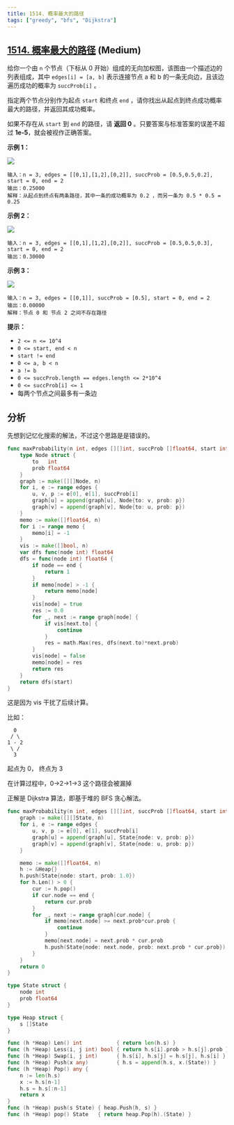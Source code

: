 ```yaml
---
title: 1514. 概率最大的路径
tags: ["greedy", "bfs", "Dijkstra"]
---
```


## [1514. 概率最大的路径](https://leetcode.cn/problems/path-with-maximum-probability) (Medium)

给你一个由 `n` 个节点（下标从 0 开始）组成的无向加权图，该图由一个描述边的列表组成，其中 `edges[i] = [a, b]` 表示连接节点 a 和 b 的一条无向边，且该边遍历成功的概率为 `succProb[i]` 。

指定两个节点分别作为起点 `start` 和终点 `end` ，请你找出从起点到终点成功概率最大的路径，并返回其成功概率。

如果不存在从 `start` 到 `end` 的路径，请 **返回 0** 。只要答案与标准答案的误差不超过 **1e-5**，就会被视作正确答案。

**示例 1：**

**![](https://assets.leetcode-cn.com/aliyun-lc-upload/uploads/2020/07/12/1558_ex1.png)**

```
输入：n = 3, edges = [[0,1],[1,2],[0,2]], succProb = [0.5,0.5,0.2], start = 0, end = 2
输出：0.25000
解释：从起点到终点有两条路径，其中一条的成功概率为 0.2 ，而另一条为 0.5 * 0.5 = 0.25

```

**示例 2：**

**![](https://assets.leetcode-cn.com/aliyun-lc-upload/uploads/2020/07/12/1558_ex2.png)**

```
输入：n = 3, edges = [[0,1],[1,2],[0,2]], succProb = [0.5,0.5,0.3], start = 0, end = 2
输出：0.30000

```

**示例 3：**

**![](https://assets.leetcode-cn.com/aliyun-lc-upload/uploads/2020/07/12/1558_ex3.png)**

```
输入：n = 3, edges = [[0,1]], succProb = [0.5], start = 0, end = 2
输出：0.00000
解释：节点 0 和 节点 2 之间不存在路径

```

**提示：**

- `2 <= n <= 10^4`
- `0 <= start, end < n`
- `start != end`
- `0 <= a, b < n`
- `a != b`
- `0 <= succProb.length == edges.length <= 2*10^4`
- `0 <= succProb[i] <= 1`
- 每两个节点之间最多有一条边

## 分析


先想到记忆化搜索的解法，不过这个思路是是错误的。

```go
func maxProbability(n int, edges [][]int, succProb []float64, start int, end int) float64 {
	type Node struct {
		to   int
		prob float64
	}
	graph := make([][]Node, n)
	for i, e := range edges {
		u, v, p := e[0], e[1], succProb[i]
		graph[u] = append(graph[u], Node{to: v, prob: p})
		graph[v] = append(graph[v], Node{to: u, prob: p})
	}
	memo := make([]float64, n)
	for i := range memo {
		memo[i] = -1
	}
	vis := make([]bool, n)
	var dfs func(node int) float64
	dfs = func(node int) float64 {
		if node == end {
			return 1
		}
		if memo[node] > -1 {
			return memo[node]
		}
		vis[node] = true
		res := 0.0
		for _, next := range graph[node] {
			if vis[next.to] {
				continue
			}
			res = math.Max(res, dfs(next.to)*next.prob)
		}
		vis[node] = false
		memo[node] = res
		return res
	}
	return dfs(start)
}
```

这是因为 vis 干扰了后续计算。

比如：

```text
  0
 / \
1 - 2
 \ /
  3
```

起点为 0， 终点为 3

在计算过程中，0->2->1->3 这个路径会被漏掉

正解是 Dijkstra 算法，即基于堆的 BFS 贪心解法。

```go
func maxProbability(n int, edges [][]int, succProb []float64, start int, end int) float64 {
	graph := make([][]State, n)
	for i, e := range edges {
		u, v, p := e[0], e[1], succProb[i]
		graph[u] = append(graph[u], State{node: v, prob: p})
		graph[v] = append(graph[v], State{node: u, prob: p})
	}

	memo := make([]float64, n)
	h := &Heap{}
	h.push(State{node: start, prob: 1.0})
	for h.Len() > 0 {
		cur := h.pop()
		if cur.node == end {
			return cur.prob
		}
		for _, next := range graph[cur.node] {
			if memo[next.node] >= next.prob*cur.prob {
				continue
			}
			memo[next.node] = next.prob * cur.prob
			h.push(State{node: next.node, prob: next.prob * cur.prob})
		}
	}
	return 0
}

type State struct {
	node int
	prob float64
}

type Heap struct {
	s []State
}

func (h *Heap) Len() int           { return len(h.s) }
func (h *Heap) Less(i, j int) bool { return h.s[i].prob > h.s[j].prob }
func (h *Heap) Swap(i, j int)      { h.s[i], h.s[j] = h.s[j], h.s[i] }
func (h *Heap) Push(x any)         { h.s = append(h.s, x.(State)) }
func (h *Heap) Pop() any {
	n := len(h.s)
	x := h.s[n-1]
	h.s = h.s[:n-1]
	return x
}
func (h *Heap) push(s State) { heap.Push(h, s) }
func (h *Heap) pop() State   { return heap.Pop(h).(State) }

```
